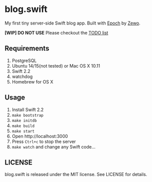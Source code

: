 # blog.swift

My first tiny server-side Swift blog app.
Built with [Epoch](https://github.com/Zewo/Epoch)
by [Zewo](https://github.com/Zewo).

__[WIP] DO NOT USE__
Please checkout the
[TODO list](https://github.com/lexrus/blog.swift/issues/://github.com/lexrus/blog.swift/issues/3)



## Requirements

1. PostgreSQL
2. Ubuntu 14/15(not tested) or Mac OS X 10.11
3. Swift 2.2
4. watchdog
5. Homebrew for OS X



## Usage

1. Install Swift 2.2
2. `make bootstrap`
3. `make initdb`
4. `make build`
5. `make start`
6. Open http://localhost:3000
7. Press `Ctrl+c` to stop the server
8. `make watch` and change any Swift code...



## LICENSE

blog.swift is released under the MIT license. See LICENSE for details.
